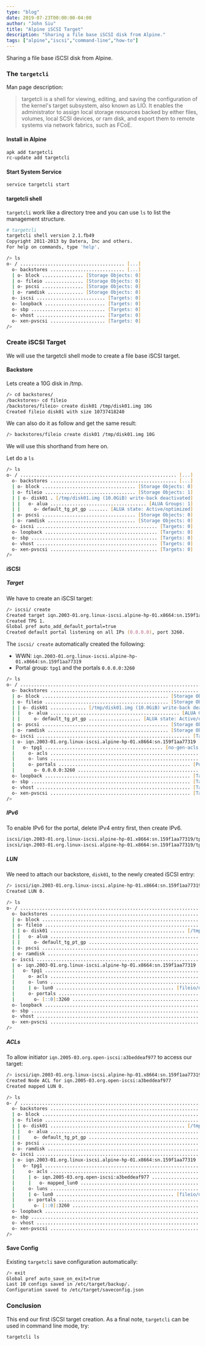 ```yaml
---
type: "blog"
date: 2019-07-23T00:00:00-04:00
author: "John Siu"
title: "Alpine iSCSI Target"
description: "Sharing a file base iSCSI disk from Alpine."
tags: ["alpine","iscsi","command-line","how-to"]
---
```


Sharing a file base iSCSI disk from Alpine.
<!--more-->

### The `targetcli`

Man page description:

> targetcli is a shell for viewing, editing, and saving the configuration of the kernel's target subsystem, also known as LIO. It enables the administrator to assign local storage resources backed by either files, volumes, local SCSI devices, or ram disk, and export them to remote systems via network fabrics, such as FCoE.

#### Install in Alpine

```zsh
apk add targetcli
rc-update add targetcli
```

#### Start System Service

```zsh
service targetcli start
```

#### targetcli shell

`targetcli` work like a directory tree and you can use `ls` to list the management structure.

```zsh
# targetcli
targetcli shell version 2.1.fb49
Copyright 2011-2013 by Datera, Inc and others.
For help on commands, type 'help'.

/> ls
o- / ...................................... [...]
  o- backstores ........................... [...]
  | o- block ............... [Storage Objects: 0]
  | o- fileio .............. [Storage Objects: 0]
  | o- pscsi ............... [Storage Objects: 0]
  | o- ramdisk ............. [Storage Objects: 0]
  o- iscsi ......................... [Targets: 0]
  o- loopback ...................... [Targets: 0]
  o- sbp ........................... [Targets: 0]
  o- vhost ......................... [Targets: 0]
  o- xen-pvscsi .................... [Targets: 0]
/>
```

### Create iSCSI Target

We will use the targetcli shell mode to create a file base iSCSI target.

#### Backstore

Lets create a 10G disk in /tmp.

```zsh
/> cd backstores/
/backstores> cd fileio
/backstores/fileio> create disk01 /tmp/disk01.img 10G
Created fileio disk01 with size 10737418240
```

We can also do it as follow and get the same result:

```zsh
/> backstores/fileio create disk01 /tmp/disk01.img 10G
```

We will use this shorthand from here on.

Let do a `ls`

```zsh
/> ls
o- / ......................................................... [...]
  o- backstores .............................................. [...]
  | o- block .................................. [Storage Objects: 0]
  | o- fileio ................................. [Storage Objects: 1]
  | | o- disk01 . [/tmp/disk01.img (10.0GiB) write-back deactivated]
  | |   o- alua ................................... [ALUA Groups: 1]
  | |     o- default_tg_pt_gp ....... [ALUA state: Active/optimized]
  | o- pscsi .................................. [Storage Objects: 0]
  | o- ramdisk ................................ [Storage Objects: 0]
  o- iscsi ............................................ [Targets: 0]
  o- loopback ......................................... [Targets: 0]
  o- sbp .............................................. [Targets: 0]
  o- vhost ............................................ [Targets: 0]
  o- xen-pvscsi ....................................... [Targets: 0]
/>
```

#### iSCSI

##### Target

We have to create an iSCSI target:

```zsh
/> iscsi/ create
Created target iqn.2003-01.org.linux-iscsi.alpine-hp-01.x8664:sn.159f1aa77319.
Created TPG 1.
Global pref auto_add_default_portal=true
Created default portal listening on all IPs (0.0.0.0), port 3260.
```

The `iscsi/ create` automatically created the following:

- WWN: `iqn.2003-01.org.linux-iscsi.alpine-hp-01.x8664:sn.159f1aa77319`
- Portal group: `tpg1` and the portals `0.0.0.0:3260`

```zsh
/> ls
o- / ..................................................................... [...]
  o- backstores .......................................................... [...]
  | o- block .............................................. [Storage Objects: 0]
  | o- fileio ............................................. [Storage Objects: 1]
  | | o- disk01 ............. [/tmp/disk01.img (10.0GiB) write-back deactivated]
  | |   o- alua ............................................... [ALUA Groups: 1]
  | |     o- default_tg_pt_gp ................... [ALUA state: Active/optimized]
  | o- pscsi .............................................. [Storage Objects: 0]
  | o- ramdisk ............................................ [Storage Objects: 0]
  o- iscsi ........................................................ [Targets: 1]
  | o- iqn.2003-01.org.linux-iscsi.alpine-hp-01.x8664:sn.159f1aa77319  [TPGs: 1]
  |   o- tpg1 ........................................... [no-gen-acls, no-auth]
  |     o- acls ...................................................... [ACLs: 0]
  |     o- luns ...................................................... [LUNs: 0]
  |     o- portals ................................................ [Portals: 1]
  |       o- 0.0.0.0:3260 ................................................. [OK]
  o- loopback ..................................................... [Targets: 0]
  o- sbp .......................................................... [Targets: 0]
  o- vhost ........................................................ [Targets: 0]
  o- xen-pvscsi ................................................... [Targets: 0]
/>
```

##### IPv6

To enable IPv6 for the portal, delete IPv4 entry first, then create IPv6.

```zsh
iscsi/iqn.2003-01.org.linux-iscsi.alpine-hp-01.x8664:sn.159f1aa77319/tpg1/portals/ delete 0.0.0.0 3260
iscsi/iqn.2003-01.org.linux-iscsi.alpine-hp-01.x8664:sn.159f1aa77319/tpg1/portals/ create ::0 3260
```

##### LUN

We need to attach our backstore, `disk01`, to the newly created iSCSI entry:

```zsh
/> iscsi/iqn.2003-01.org.linux-iscsi.alpine-hp-01.x8664:sn.159f1aa77319/tpg1/luns create /backstores/fileio/disk01
Created LUN 0.
```

```zsh
/> ls
o- / ....................................................................................................... [...]
  o- backstores ............................................................................................ [...]
  | o- block ................................................................................ [Storage Objects: 0]
  | o- fileio ............................................................................... [Storage Objects: 1]
  | | o- disk01 ................................................. [/tmp/disk01.img (10.0GiB) write-back activated]
  | |   o- alua ................................................................................. [ALUA Groups: 1]
  | |     o- default_tg_pt_gp ..................................................... [ALUA state: Active/optimized]
  | o- pscsi ................................................................................ [Storage Objects: 0]
  | o- ramdisk .............................................................................. [Storage Objects: 0]
  o- iscsi .......................................................................................... [Targets: 1]
  | o- iqn.2003-01.org.linux-iscsi.alpine-hp-01.x8664:sn.159f1aa77319 .................................. [TPGs: 1]
  |   o- tpg1 ............................................................................. [no-gen-acls, no-auth]
  |     o- acls ........................................................................................ [ACLs: 0]
  |     o- luns ........................................................................................ [LUNs: 1]
  |     | o- lun0 ........................................... [fileio/disk01 (/tmp/disk01.img) (default_tg_pt_gp)]
  |     o- portals .................................................................................. [Portals: 1]
  |       o- [::0]:3260 ..................................................................................... [OK]
  o- loopback ....................................................................................... [Targets: 0]
  o- sbp ............................................................................................ [Targets: 0]
  o- vhost .......................................................................................... [Targets: 0]
  o- xen-pvscsi ..................................................................................... [Targets: 0]
/>
```

##### ACLs

To allow initiator `iqn.2005-03.org.open-iscsi:a3beddeaf977` to access our target:

```zsh
/> iscsi/iqn.2003-01.org.linux-iscsi.alpine-hp-01.x8664:sn.159f1aa77319/tpg1/acls create wwn=iqn.2005-03.org.open-iscsi:a3beddeaf977
Created Node ACL for iqn.2005-03.org.open-iscsi:a3beddeaf977
Created mapped LUN 0.
```

```zsh
/> ls
o- / ....................................................................................................... [...]
  o- backstores ............................................................................................ [...]
  | o- block ................................................................................ [Storage Objects: 0]
  | o- fileio ............................................................................... [Storage Objects: 1]
  | | o- disk01 ................................................. [/tmp/disk01.img (10.0GiB) write-back activated]
  | |   o- alua ................................................................................. [ALUA Groups: 1]
  | |     o- default_tg_pt_gp ..................................................... [ALUA state: Active/optimized]
  | o- pscsi ................................................................................ [Storage Objects: 0]
  | o- ramdisk .............................................................................. [Storage Objects: 0]
  o- iscsi .......................................................................................... [Targets: 1]
  | o- iqn.2003-01.org.linux-iscsi.alpine-hp-01.x8664:sn.159f1aa77319 .................................. [TPGs: 1]
  |   o- tpg1 ............................................................................. [no-gen-acls, no-auth]
  |     o- acls ........................................................................................ [ACLs: 1]
  |     | o- iqn.2005-03.org.open-iscsi:a3beddeaf977 ............................................ [Mapped LUNs: 1]
  |     |   o- mapped_lun0 ............................................................. [lun0 fileio/disk01 (rw)]
  |     o- luns ........................................................................................ [LUNs: 1]
  |     | o- lun0 ........................................... [fileio/disk01 (/tmp/disk01.img) (default_tg_pt_gp)]
  |     o- portals .................................................................................. [Portals: 1]
  |       o- [::0]:3260 ..................................................................................... [OK]
  o- loopback ....................................................................................... [Targets: 0]
  o- sbp ............................................................................................ [Targets: 0]
  o- vhost .......................................................................................... [Targets: 0]
  o- xen-pvscsi ..................................................................................... [Targets: 0]
/>
```

#### Save Config

Existing `targetcli` save configuration automatically:

```zsh
/> exit
Global pref auto_save_on_exit=true
Last 10 configs saved in /etc/target/backup/.
Configuration saved to /etc/target/saveconfig.json
```

### Conclusion

This end our first iSCSI target creation. As a final note, `targetcli` can be used in command line mode, try:

```zsh
targetcli ls
```
